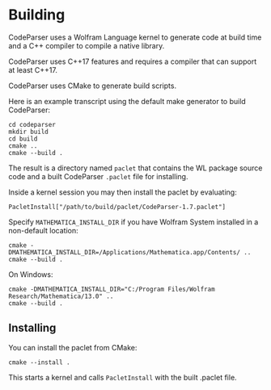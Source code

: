 # Building

CodeParser uses a Wolfram Language kernel to generate code at build time and a C++ compiler to compile a native library.

CodeParser uses C++17 features and requires a compiler that can support at least C++17.

CodeParser uses CMake to generate build scripts.

Here is an example transcript using the default make generator to build CodeParser:
```
cd codeparser
mkdir build
cd build
cmake ..
cmake --build .
```

The result is a directory named `paclet` that contains the WL package source code and a built CodeParser `.paclet` file for installing.

Inside a kernel session you may then install the paclet by evaluating:
```
PacletInstall["/path/to/build/paclet/CodeParser-1.7.paclet"]
```

Specify `MATHEMATICA_INSTALL_DIR` if you have Wolfram System installed in a non-default location:
```
cmake -DMATHEMATICA_INSTALL_DIR=/Applications/Mathematica.app/Contents/ ..
cmake --build .
```

On Windows:
```
cmake -DMATHEMATICA_INSTALL_DIR="C:/Program Files/Wolfram Research/Mathematica/13.0" ..
cmake --build .
```

## Installing

You can install the paclet from CMake:
```
cmake --install .
```

This starts a kernel and calls `PacletInstall` with the built .paclet file.
